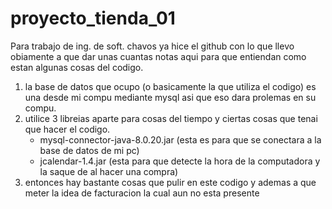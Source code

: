 # proyecto_tienda_01
Para trabajo de ing. de soft. 
chavos ya hice el github con lo que llevo obiamente a que dar unas cuantas notas aqui para que entiendan como estan algunas cosas del codigo.
1. la base de datos que ocupo (o basicamente la que utiliza el codigo) es una desde mi compu mediante mysql asi que eso dara prolemas en su compu.
2. utilice 3 libreias aparte para cosas del tiempo y ciertas cosas que tenai que hacer el codigo.
   - mysql-connector-java-8.0.20.jar (esta es para que se conectara a la base de datos de mi pc)
   - jcalendar-1.4.jar (esta para que detecte la hora de la computadora y la saque de al hacer una compra)
3. entonces hay bastante cosas que pulir en este codigo y ademas a que meter la idea de facturacion la cual aun no esta presente
